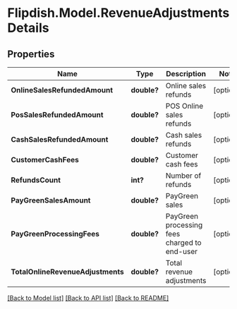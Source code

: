 # Flipdish.Model.RevenueAdjustmentsDetails
## Properties

Name | Type | Description | Notes
------------ | ------------- | ------------- | -------------
**OnlineSalesRefundedAmount** | **double?** | Online sales refunds | [optional] 
**PosSalesRefundedAmount** | **double?** | POS Online sales refunds | [optional] 
**CashSalesRefundedAmount** | **double?** | Cash sales refunds | [optional] 
**CustomerCashFees** | **double?** | Customer cash fees | [optional] 
**RefundsCount** | **int?** | Number of refunds | [optional] 
**PayGreenSalesAmount** | **double?** | PayGreen sales | [optional] 
**PayGreenProcessingFees** | **double?** | PayGreen processing fees charged to end-user | [optional] 
**TotalOnlineRevenueAdjustments** | **double?** | Total revenue adjustments | [optional] 

[[Back to Model list]](../README.md#documentation-for-models) [[Back to API list]](../README.md#documentation-for-api-endpoints) [[Back to README]](../README.md)

